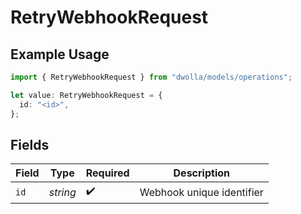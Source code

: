 # RetryWebhookRequest

## Example Usage

```typescript
import { RetryWebhookRequest } from "dwolla/models/operations";

let value: RetryWebhookRequest = {
  id: "<id>",
};
```

## Fields

| Field                     | Type                      | Required                  | Description               |
| ------------------------- | ------------------------- | ------------------------- | ------------------------- |
| `id`                      | *string*                  | :heavy_check_mark:        | Webhook unique identifier |